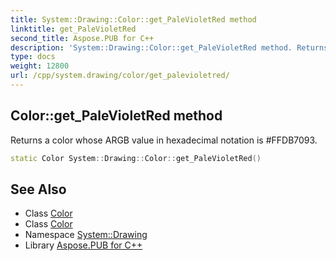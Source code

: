 ```yaml
---
title: System::Drawing::Color::get_PaleVioletRed method
linktitle: get_PaleVioletRed
second_title: Aspose.PUB for C++
description: 'System::Drawing::Color::get_PaleVioletRed method. Returns a color whose ARGB value in hexadecimal notation is #FFDB7093 in C++.'
type: docs
weight: 12800
url: /cpp/system.drawing/color/get_palevioletred/
---
```

## Color::get_PaleVioletRed method


Returns a color whose ARGB value in hexadecimal notation is #FFDB7093.

```cpp
static Color System::Drawing::Color::get_PaleVioletRed()
```

## See Also

* Class [Color](../)
* Class [Color](../)
* Namespace [System::Drawing](../../)
* Library [Aspose.PUB for C++](../../../)
